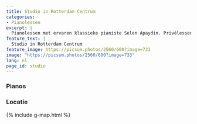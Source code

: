 ```yaml
---
title: Studio in Rotterdam Centrum
categories:
- Pianolessen
excerpt: |
  Pianolessen met ervaren klassieke pianiste Selen Apaydin. Privélessen voor alle niveaus, zowel in Rotterdam Centrum als online. Leer pianotechniek, muziektheorie en compositie onder begeleiding van een concertpianist. Ontwikkel je vaardigheden en versnel je pianoreis.
feature_text: |
  Studio in Rotterdam Centrum
feature_image: https://picsum.photos/2560/600?image=733
image: "https://picsum.photos/2560/600?image=733"
lang: nl
page_id: studio
---
```



### Pianos


### Locatie

{% include g-map.html %}
